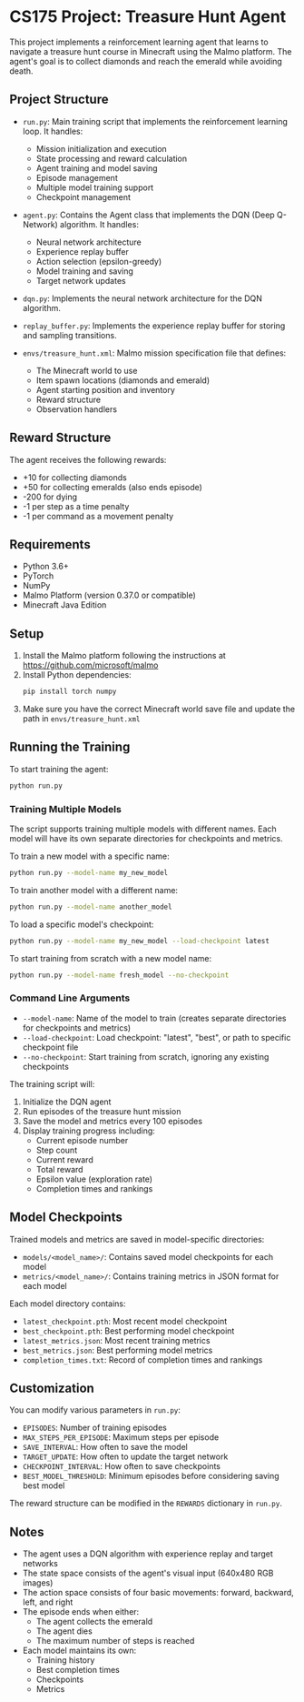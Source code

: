 # CS175 Project: Treasure Hunt Agent

This project implements a reinforcement learning agent that learns to navigate a treasure hunt course in Minecraft using the Malmo platform. The agent's goal is to collect diamonds and reach the emerald while avoiding death.

## Project Structure

- `run.py`: Main training script that implements the reinforcement learning loop. It handles:
  - Mission initialization and execution
  - State processing and reward calculation
  - Agent training and model saving
  - Episode management
  - Multiple model training support
  - Checkpoint management

- `agent.py`: Contains the Agent class that implements the DQN (Deep Q-Network) algorithm. It handles:
  - Neural network architecture
  - Experience replay buffer
  - Action selection (epsilon-greedy)
  - Model training and saving
  - Target network updates

- `dqn.py`: Implements the neural network architecture for the DQN algorithm.

- `replay_buffer.py`: Implements the experience replay buffer for storing and sampling transitions.

- `envs/treasure_hunt.xml`: Malmo mission specification file that defines:
  - The Minecraft world to use
  - Item spawn locations (diamonds and emerald)
  - Agent starting position and inventory
  - Reward structure
  - Observation handlers

## Reward Structure

The agent receives the following rewards:
- +10 for collecting diamonds
- +50 for collecting emeralds (also ends episode)
- -200 for dying
- -1 per step as a time penalty
- -1 per command as a movement penalty

## Requirements

- Python 3.6+
- PyTorch
- NumPy
- Malmo Platform (version 0.37.0 or compatible)
- Minecraft Java Edition

## Setup

1. Install the Malmo platform following the instructions at https://github.com/microsoft/malmo
2. Install Python dependencies:
   ```bash
   pip install torch numpy
   ```
3. Make sure you have the correct Minecraft world save file and update the path in `envs/treasure_hunt.xml`

## Running the Training

To start training the agent:

```bash
python run.py
```

### Training Multiple Models

The script supports training multiple models with different names. Each model will have its own separate directories for checkpoints and metrics.

To train a new model with a specific name:
```bash
python run.py --model-name my_new_model
```

To train another model with a different name:
```bash
python run.py --model-name another_model
```

To load a specific model's checkpoint:
```bash
python run.py --model-name my_new_model --load-checkpoint latest
```

To start training from scratch with a new model name:
```bash
python run.py --model-name fresh_model --no-checkpoint
```

### Command Line Arguments

- `--model-name`: Name of the model to train (creates separate directories for checkpoints and metrics)
- `--load-checkpoint`: Load checkpoint: "latest", "best", or path to specific checkpoint file
- `--no-checkpoint`: Start training from scratch, ignoring any existing checkpoints

The training script will:
1. Initialize the DQN agent
2. Run episodes of the treasure hunt mission
3. Save the model and metrics every 100 episodes
4. Display training progress including:
   - Current episode number
   - Step count
   - Current reward
   - Total reward
   - Epsilon value (exploration rate)
   - Completion times and rankings

## Model Checkpoints

Trained models and metrics are saved in model-specific directories:
- `models/<model_name>/`: Contains saved model checkpoints for each model
- `metrics/<model_name>/`: Contains training metrics in JSON format for each model

Each model directory contains:
- `latest_checkpoint.pth`: Most recent model checkpoint
- `best_checkpoint.pth`: Best performing model checkpoint
- `latest_metrics.json`: Most recent training metrics
- `best_metrics.json`: Best performing model metrics
- `completion_times.txt`: Record of completion times and rankings

## Customization

You can modify various parameters in `run.py`:
- `EPISODES`: Number of training episodes
- `MAX_STEPS_PER_EPISODE`: Maximum steps per episode
- `SAVE_INTERVAL`: How often to save the model
- `TARGET_UPDATE`: How often to update the target network
- `CHECKPOINT_INTERVAL`: How often to save checkpoints
- `BEST_MODEL_THRESHOLD`: Minimum episodes before considering saving best model

The reward structure can be modified in the `REWARDS` dictionary in `run.py`.

## Notes

- The agent uses a DQN algorithm with experience replay and target networks
- The state space consists of the agent's visual input (640x480 RGB images)
- The action space consists of four basic movements: forward, backward, left, and right
- The episode ends when either:
  - The agent collects the emerald
  - The agent dies
  - The maximum number of steps is reached
- Each model maintains its own:
  - Training history
  - Best completion times
  - Checkpoints
  - Metrics 